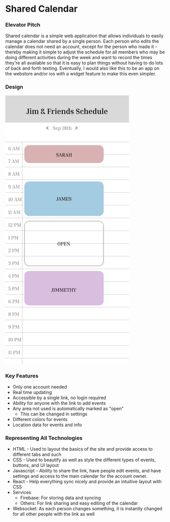 # Shared Calendar

### Elevator Pitch
Shared calendar is a simple web application that allows individuals to easily manage a calendar shared by a single person.
Each person who edits the calendar does not need an account, except for the person who made it - thereby making it
simple to adjust the schedule for all members who may be doing different activities during the week and want to
record the times they're all available so that it is easy to plan things without having to do lots of back and 
forth texting. Eventually, I would also like this to be an app on the webstore and/or ios with a widget feature to
make this even simpler.

### Design
![UI_Design](UI.png)

### Key Features
- Only one account needed
- Real time updating
- Accessible by a single link, no login required
- Ability for anyone with the link to add events
- Any area not used is automatically marked as "open"
    - This can be changed in settings
- Different colors for events
- Location data for events and info

### Representing All Technologies
- HTML - Used to layout the basics of the site and provide access to different tabs and such
- CSS - Used to beautify as well as style the different types of events, buttons, and UI layout
- Javascript - Ability to share the link, have people edit events, and have settings and access
to the main calendar for the account owner.
- React - Help everything sync nicely and provide an intuitive layout with CSS
- Services
    - Firebase: For storing data and syncing
    - Others: For link sharing and easy editing of the calendar
- Websocket: As each person changes something, it is instantly changed for all other people with the link as well
